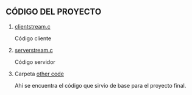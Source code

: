 ## CÓDIGO DEL PROYECTO

1. [clientstream.c](clientstream.c)
   
   Código cliente

2. [serverstream.c](serverstream.c)
   
   Código servidor

3. Carpeta [other code](other%20code)
   
   Ahí se encuentra el código que sirvio de base para el proyecto final.